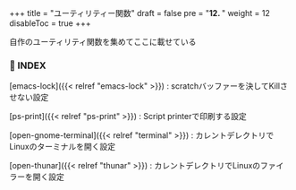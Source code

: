 +++
title = "ユーティリティー関数"
draft = false
pre = "<b>12. </b>"
weight = 12
disableToc = true
+++

自作のユーティリティ関数を集めてここに載せている

### 🐾 INDEX

[emacs-lock]({{< relref "emacs-lock" >}})
: scratchバッファーを決してKillさせない設定

[ps-print]({{< relref "ps-print" >}})
: Script printerで印刷する設定

[open-gnome-terminal]({{< relref "terminal" >}})
: カレントデレクトリでLinuxのターミナルを開く設定

[open-thunar]({{< relref "thunar" >}})
: カレントデレクトリでLinuxのファイラーを開く設定

